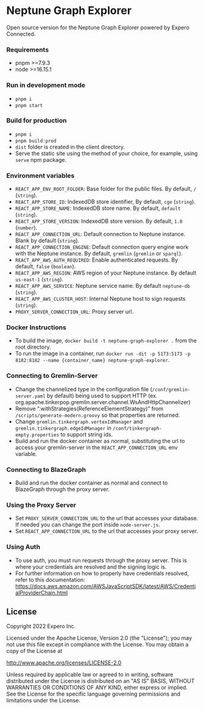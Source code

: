 # Neptune Graph Explorer
Open source version for the Neptune Graph Explorer powered by Expero Connected.

### Requirements
- pnpm >=7.9.3
- node >=16.15.1

### Run in development mode
- `pnpm i`
- `pnpm start`

### Build for production
- `pnpm i`
- `pnpm build:prod`
- `dist` folder is created in the client directory.
- Serve the static site using the method of your choice,
for example, using `serve` npm package.

### Environment variables
- `REACT_APP_ENV_ROOT_FOLDER`: Base folder for the public files. By default, `/` (`string`).
- `REACT_APP_STORE_ID`: IndexedDB store identifier, By default, `cge` (`string`).
- `REACT_APP_STORE_NAME`: IndexedDB store name. By default, `default` (`string`).
- `REACT_APP_STORE_VERSION`: IndexedDB store version. By default, `1.0` (`number`).
- `REACT_APP_CONNECTION_URL`: Default connection to Neptune instance. Blank by default (`string`).
- `REACT_APP_CONNECTION_ENGINE`: Default connection query engine work with the Neptune instance. 
By default, `gremlin` (`gremlin` or `sparql`).
- `REACT_APP_AWS_AUTH_REQUIRED`: Enable authenticated requests. By default, `false` (`boolean`).
- `REACT_APP_AWS_REGION`: AWS region of your Neptune instance. By default `us-east-1` (`string`).
- `REACT_APP_AWS_SERVICE`: Neptune service name. By default `neptune-db` (`string`).
- `REACT_APP_AWS_CLUSTER_HOST`: Internal Neptune host to sign requests (`string`).
- `PROXY_SERVER_CONNECTION_URL`: Proxy server url.

### Docker Instructions
- To build the image, `docker build -t neptune-graph-explorer .` from the root directory.
- To run the image in a container, run 
`docker run -dit -p 5173:5173 -p 8182:8182 --name {container_name} neptune-graph-explorer`.

### Connecting to Gremlin-Server
- Change the channelized type in the configuration file (`/conf/gremlin-server.yaml` by default) being used to support HTTP (ex. org.apache.tinkerpop.gremlin.server.channel.WsAndHttpChannelizer)
- Remove “.withStrategies(ReferenceElementStrategy)” from `/scripts/generate-modern.groovy` so that properties are returned.
- Change `gremlin.tinkergraph.vertexIdManager` and `gremlin.tinkergraph.edgeIdManager` in `/conf/tinkergraph-empty.properties` to support string ids.
- Build and run the docker container as normal, substituting the url to access your gremlin-server in the `REACT_APP_CONNECTION_URL` env variable.

### Connecting to BlazeGraph
- Build and run the docker container as normal and connect to BlazeGraph through the proxy server.

### Using the Proxy Server
- Set `PROXY_SERVER_CONNECTION_URL` to the url that accesses your database. If needed you can change the port inside `node-server.js`.
- Set `REACT_APP_CONNECTION_URL` to the url that accesses your proxy server.

### Using Auth
- To use auth, you must run requests through the proxy server. This is where your credentials are resolved and the signing logic is.
- For further information on how to properly have credentials resolved, refer to this documentation: https://docs.aws.amazon.com/AWSJavaScriptSDK/latest/AWS/CredentialProviderChain.html

## License
Copyright 2022 Expero Inc.

Licensed under the Apache License, Version 2.0 (the "License");
you may not use this file except in compliance with the License.
You may obtain a copy of the License at

http://www.apache.org/licenses/LICENSE-2.0

Unless required by applicable law or agreed to in writing, software
distributed under the License is distributed on an "AS IS" BASIS,
WITHOUT WARRANTIES OR CONDITIONS OF ANY KIND, either express or implied.
See the License for the specific language governing permissions and
limitations under the License.
